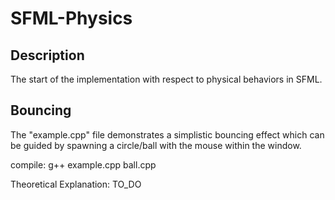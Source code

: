 # SFML-Physics

## Description
The start of the implementation with respect to physical behaviors in SFML.

## Bouncing

The "example.cpp" file demonstrates a simplistic bouncing effect which can be guided by spawning a circle/ball with the mouse within the window. 

compile: g++ example.cpp ball.cpp 

Theoretical Explanation: TO_DO
